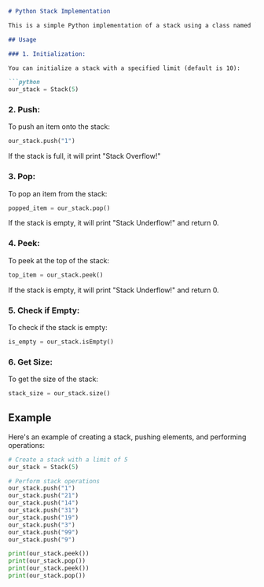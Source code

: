 

```markdown
# Python Stack Implementation

This is a simple Python implementation of a stack using a class named `Stack`. The stack supports basic operations such as push, pop, peek, check if it's empty, and retrieve its size.

## Usage

### 1. Initialization:

You can initialize a stack with a specified limit (default is 10):

```python
our_stack = Stack(5)
```

### 2. Push:

To push an item onto the stack:

```python
our_stack.push("1")
```

If the stack is full, it will print "Stack Overflow!"

### 3. Pop:

To pop an item from the stack:

```python
popped_item = our_stack.pop()
```

If the stack is empty, it will print "Stack Underflow!" and return 0.

### 4. Peek:

To peek at the top of the stack:

```python
top_item = our_stack.peek()
```

If the stack is empty, it will print "Stack Underflow!" and return 0.

### 5. Check if Empty:

To check if the stack is empty:

```python
is_empty = our_stack.isEmpty()
```

### 6. Get Size:

To get the size of the stack:

```python
stack_size = our_stack.size()
```

## Example

Here's an example of creating a stack, pushing elements, and performing operations:

```python
# Create a stack with a limit of 5
our_stack = Stack(5)

# Perform stack operations
our_stack.push("1")
our_stack.push("21")
our_stack.push("14")
our_stack.push("31")
our_stack.push("19")
our_stack.push("3")
our_stack.push("99")
our_stack.push("9")

print(our_stack.peek())
print(our_stack.pop())
print(our_stack.peek())
print(our_stack.pop())
```
